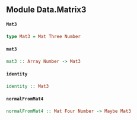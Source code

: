 ## Module Data.Matrix3

#### `Mat3`

``` purescript
type Mat3 = Mat Three Number
```

#### `mat3`

``` purescript
mat3 :: Array Number -> Mat3
```

#### `identity`

``` purescript
identity :: Mat3
```

#### `normalFromMat4`

``` purescript
normalFromMat4 :: Mat Four Number -> Maybe Mat3
```


